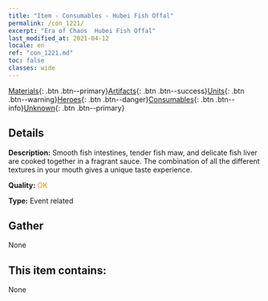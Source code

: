 ```yaml
---
title: "Item - Consumables - Hubei Fish Offal"
permalink: /con_1221/
excerpt: "Era of Chaos  Hubei Fish Offal"
last_modified_at: 2021-04-12
locale: en
ref: "con_1221.md"
toc: false
classes: wide
---
```

 [Materials](/){: .btn .btn--primary}[Artifacts](/Artifacts/){: .btn .btn--success}[Units](/Units/){: .btn .btn--warning}[Heroes](/Heroes/){: .btn .btn--danger}[Consumables](/Consumables/){: .btn .btn--info}[Unknown](/Unknown/){: .btn .btn--primary}

## Details
 **Description:** Smooth fish intestines, tender fish maw, and delicate fish liver are cooked together in a fragrant sauce. The combination of all the different textures in your mouth gives a unique taste experience.

 **Quality:** <span style="color: #FF8C00">OK</span>

 **Type:** Event related

## Gather

  None

## This item contains:

  None


